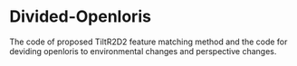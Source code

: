 # Divided-Openloris
The code of proposed TiltR2D2 feature matching method and the code for deviding openloris to environmental changes and perspective changes.
